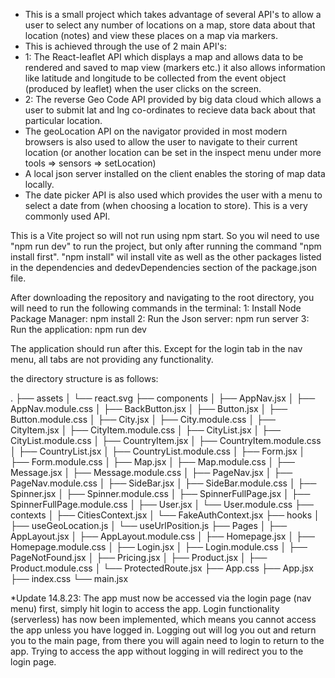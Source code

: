 - This is a small project which takes advantage of several API's to allow a user to select any number of locations on a map, store data
  about that location (notes) and view these places on a map via markers.
- This is achieved through the use of 2 main API's:
- 1: The React-leaflet API which displays a map and allows data to be rendered and saved to map view (markers etc.) it also allows
  information like latitude and longitude to be collected from the event object (produced by leaflet) when the user clicks on the screen.
- 2: The reverse Geo Code API provided by big data cloud which allows a user to submit lat and lng co-ordinates to recieve data back about
  that particular location.
- The geoLocation API on the navigator provided in most modern browsers is also used to allow the user to navigate to their current
  location (or another location can be set in the inspect menu under more tools => sensors => setLocation)
- A local json server installed on the client enables the storing of map data locally.
- The date picker API is also used which provides the user with a menu to select a date from (when choosing a location to store). This is a
  very commonly used API.

This is a Vite project so will not run using npm start. So you wil need to use "npm run dev" to run the project, but only after running the command "npm install first". "npm install" wil install vite as well as the other packages listed in the dependencies and dedevDependencies section of the package.json file.

After downloading the repository and navigating to the root directory, you will need to run the following commands in the terminal:
1: Install Node Package Manager: npm install
2: Run the Json server: npm run server
3: Run the application: npm run dev

The application should run after this.
Except for the login tab in the nav menu, all tabs are not providing any functionality.

the directory structure is as follows:

.
├── assets
│ └── react.svg
├── components
│ ├── AppNav.jsx
│ ├── AppNav.module.css
│ ├── BackButton.jsx
│ ├── Button.jsx
│ ├── Button.module.css
│ ├── City.jsx
│ ├── City.module.css
│ ├── CityItem.jsx
│ ├── CityItem.module.css
│ ├── CityList.jsx
│ ├── CityList.module.css
│ ├── CountryItem.jsx
│ ├── CountryItem.module.css
│ ├── CountryList.jsx
│ ├── CountryList.module.css
│ ├── Form.jsx
│ ├── Form.module.css
│ ├── Map.jsx
│ ├── Map.module.css
│ ├── Message.jsx
│ ├── Message.module.css
│ ├── PageNav.jsx
│ ├── PageNav.module.css
│ ├── SideBar.jsx
│ ├── SideBar.module.css
│ ├── Spinner.jsx
│ ├── Spinner.module.css
│ ├── SpinnerFullPage.jsx
│ ├── SpinnerFullPage.module.css
│ ├── User.jsx
│ └── User.module.css
├── contexts
│ ├── CitiesContext.jsx
│ └── FakeAuthContext.jsx
├── hooks
│ ├── useGeoLocation.js
│ └── useUrlPosition.js
├── Pages
│ ├── AppLayout.jsx
│ ├── AppLayout.module.css
│ ├── Homepage.jsx
│ ├── Homepage.module.css
│ ├── Login.jsx
│ ├── Login.module.css
│ ├── PageNotFound.jsx
│ ├── Pricing.jsx
│ ├── Product.jsx
│ ├── Product.module.css
│ └── ProtectedRoute.jsx
├── App.css
├── App.jsx
├── index.css
└── main.jsx

\*Update 14.8.23:
The app must now be accessed via the login page (nav menu) first, simply hit login to access the app.
Login functionality (serverless) has now been implemented, which means you cannot access the app unless you have logged in.
Logging out will log you out and return you to the main page, from there you will again need to login to return to the app.
Trying to access the app without logging in will redirect you to the login page.
